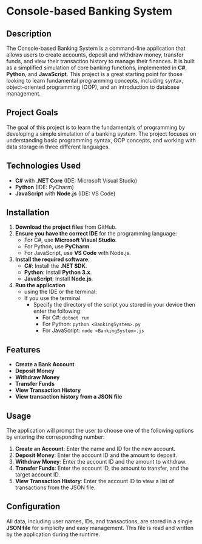 # Console-based Banking System

## Description
The Console-based Banking System is a command-line application that allows users to create accounts, deposit and withdraw money, transfer funds, and view their transaction history to manage their finances. It is built as a simplified simulation of core banking functions, implemented in **C#**, **Python**, and **JavaScript**. This project is a great starting point for those looking to learn fundamental programming concepts, including syntax, object-oriented programming (OOP), and an introduction to database management.

## Project Goals
The goal of this project is to learn the fundamentals of programming by developing a simple simulation of a banking system. The project focuses on understanding basic programming syntax, OOP concepts, and working with data storage in three different languages.

## Technologies Used
- **C#** with **.NET Core** (IDE: Microsoft Visual Studio)
- **Python**  (IDE: PyCharm)
- **JavaScript** with **Node.js** (IDE: VS Code)


## Installation
1. **Download the project files** from GitHub.
2. **Ensure you have the correct IDE** for the programming language:
   - For C#, use **Microsoft Visual Studio**.
   - For Python, use **PyCharm**.
   - For JavaScript, use **VS Code** with Node.js.
3. **Install the required software**:
   - **C#**: Install the **.NET SDK**.
   - **Python**: Install **Python 3.x**.
   - **JavaScript**: Install **Node.js**.
4. **Run the application** 
   - using the IDE or the terminal:
   - If you use the terminal 
      - Specify the directory of the script you stored in your device then enter the following:
         - For C#: `dotnet run`
         - For Python: `python <BankingSystem>.py`
         - For JavaScript: `node <BankingSystem>.js`

## Features
- **Create a Bank Account**
- **Deposit Money**
- **Withdraw Money**
- **Transfer Funds**
- **View Transaction History**
- **View transaction history from a JSON file**


## Usage
The application will prompt the user to choose one of the following options by entering the corresponding number:
1. **Create an Account**: Enter the name and ID for the new account.
2. **Deposit Money**: Enter the account ID and the amount to deposit.
3. **Withdraw Money**: Enter the account ID and the amount to withdraw.
4. **Transfer Funds**: Enter the account ID, the amount to transfer, and the target account ID.
5. **View Transaction History**: Enter the account ID to view a list of transactions from the JSON file.

## Configuration
All data, including user names, IDs, and transactions, are stored in a single **JSON file** for simplicity and easy management. This file is read and written by the application during the runtime.
